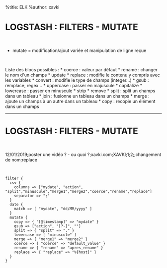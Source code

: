 %title: ELK
%author: xavki


# LOGSTASH : FILTERS - MUTATE


<br>


* mutate = modification/ajout variée et manipulation de ligne reçue

<br>


Liste des blocs possibles : 
	* coerce : valeur par défaut
	* rename : changer le nom d'un champs
	* update
	* replace : modifie le contenu y compris avec les variables
	* convert : modifie le type de champs (integer...)
	* gsub : remplace, regex...
	* uppercase : passer en majuscule
	* capitalize
	* lowercase : passer en minuscule
	* strip
	* remove
	* split : split un champs dans un tableau
	* join : fusionne un tableau dans un champs
	* merge : ajoute un champs à un autre dans un tableau
	* copy : recopie un élément dans un champs

--------------------------------------------------------------------

# LOGSTASH : FILTERS - MUTATE


<br>


12/01/2019;poster une vidéo ? - ou quoi ?;xavki.com;XAVKI;1;2;;changement de nom;replace

<br>


```
filter {
  csv {
    columns => ["mydate", "action", "split","minuscule","merge1","merge2","coerce","rename","replace"]
    separator => ";"
  }
  date {
    match => [ "mydate", "dd/MM/yyyy" ]
  }
  mutate {
    copy => { "[@timestamp]" => "mydate" }
    gsub => ["action", "[?-]", ""]
    split => { "split" => "." }
    lowercase => [ "minuscule" ]
    merge => { "merge1" => "merge2" }
    coerce => { "coerce" => "default_value" }
    rename => { "rename" => "apres_rename" }
    replace => { "replace" => "%{host}" }
  }
}
```
